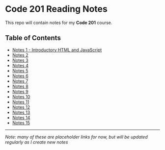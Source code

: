 # Code 201 Reading Notes

This repo will contain notes for my **Code 201** course.

## Table of Contents

- [Notes 1 - Introductory HTML and JavaScript](https://brody-rebne.github.io/reading-notes/class-01)
- [Notes 2](https://brody-rebne.github.io/reading-notes/notes2)
- [Notes 3](https://brody-rebne.github.io/reading-notes/notes3)
- [Notes 4](https://brody-rebne.github.io/reading-notes/notes4)
- [Notes 5](https://brody-rebne.github.io/reading-notes/notes5)
- [Notes 6](https://brody-rebne.github.io/reading-notes/notes6)
- [Notes 7](https://brody-rebne.github.io/reading-notes/notes7)
- [Notes 8](https://brody-rebne.github.io/reading-notes/notes8)
- [Notes 9](https://brody-rebne.github.io/reading-notes/notes9)
- [Notes 10](https://brody-rebne.github.io/reading-notes/notes10)
- [Notes 11](https://brody-rebne.github.io/reading-notes/notes11)
- [Notes 12](https://brody-rebne.github.io/reading-notes/notes12)
- [Notes 13](https://brody-rebne.github.io/reading-notes/notes13)
- [Notes 14](https://brody-rebne.github.io/reading-notes/notes14)
- [Notes 15](https://brody-rebne.github.io/reading-notes/notes15)

---

*Note: many of these are placeholder links for now, but will be updated regularly as I create new notes*
